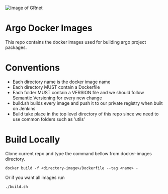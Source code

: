 ![Image of GRnet](https://avatars0.githubusercontent.com/u/6882712?s=200&v=4)
# Argo Docker Images

This repo contains the docker images used for building argo project packages.

# Conventions
- Each directory name is the docker image name
- Each directory MUST contain a Dockerfile
- Each folder MUST contain a VERSION file and we should follow [Semantic Versioning](https://semver.org/) for every new change
- build.sh builds every image and push it to our private registry when built on Jenkins
- Build take place in the top level directory of this repo since we need to use common folders such as 'utils'

# Build Locally
Clone current repo and type the command bellow from docker-images directory.

```
docker build -f <directory-image>/Dockerfile --tag <name> -
```

Or if you want all images run

```
./build.sh
```